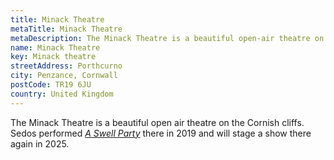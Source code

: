 ```yaml
---
title: Minack Theatre
metaTitle: Minack Theatre
metaDescription: The Minack Theatre is a beautiful open-air theatre on the Cornish cliffs
name: Minack Theatre
key: Minack theatre
streetAddress: Porthcurno
city: Penzance, Cornwall
postCode: TR19 6JU
country: United Kingdom
---
```

The Minack Theatre is a beautiful open air theatre on the Cornish cliffs. Sedos performed *[A Swell Party](https://www.sedos.co.uk/shows/2019-a-swell-party)* there in 2019 and will stage a show there again in 2025.